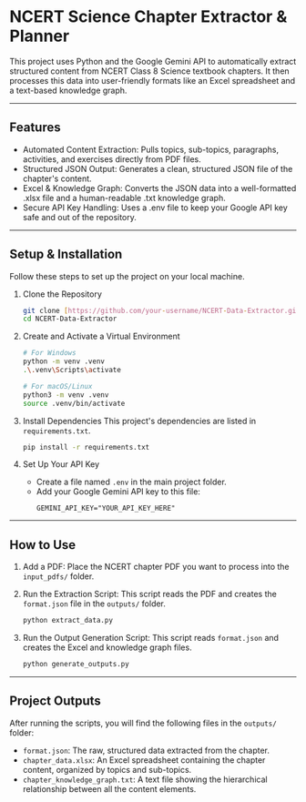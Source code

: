 # NCERT Science Chapter Extractor & Planner

This project uses Python and the Google Gemini API to automatically extract structured content from NCERT Class 8 Science textbook chapters. It then processes this data into user-friendly formats like an Excel spreadsheet and a text-based knowledge graph.

---

## Features

* Automated Content Extraction: Pulls topics, sub-topics, paragraphs, activities, and exercises directly from PDF files.
* Structured JSON Output: Generates a clean, structured JSON file of the chapter's content.
* Excel & Knowledge Graph: Converts the JSON data into a well-formatted .xlsx file and a human-readable .txt knowledge graph.
* Secure API Key Handling: Uses a .env file to keep your Google API key safe and out of the repository.

---

## Setup & Installation

Follow these steps to set up the project on your local machine.

1.  Clone the Repository
    ```bash
    git clone [https://github.com/your-username/NCERT-Data-Extractor.git](https://github.com/your-username/NCERT-Data-Extractor.git)
    cd NCERT-Data-Extractor
    ```

2.  Create and Activate a Virtual Environment
    ```bash
    # For Windows
    python -m venv .venv
    .\.venv\Scripts\activate

    # For macOS/Linux
    python3 -m venv .venv
    source .venv/bin/activate
    ```

3.  Install Dependencies
    This project's dependencies are listed in `requirements.txt`.
    ```bash
    pip install -r requirements.txt
    ```

4.  Set Up Your API Key
    * Create a file named `.env` in the main project folder.
    * Add your Google Gemini API key to this file:
        ```text
        GEMINI_API_KEY="YOUR_API_KEY_HERE"
        ```

---

## How to Use

1.  Add a PDF: Place the NCERT chapter PDF you want to process into the `input_pdfs/` folder.

2.  Run the Extraction Script: This script reads the PDF and creates the `format.json` file in the `outputs/` folder.
    ```bash
    python extract_data.py
    ```

3.  Run the Output Generation Script: This script reads `format.json` and creates the Excel and knowledge graph files.
    ```bash
    python generate_outputs.py
    ```

---

## Project Outputs

After running the scripts, you will find the following files in the `outputs/` folder:

* `format.json`: The raw, structured data extracted from the chapter.
* `chapter_data.xlsx`: An Excel spreadsheet containing the chapter content, organized by topics and sub-topics.
* `chapter_knowledge_graph.txt`: A text file showing the hierarchical relationship between all the content elements.
